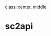 class: center, middle
# sc2api
<div style="text-align: left;>
  The role of this package is to bring the official Starcraft 2 C++ API to node.js.
  The whole API will be usable entirely, fully in JS.
</div>
Bring the official Starcraft 2 C++ api in a native node.js module
